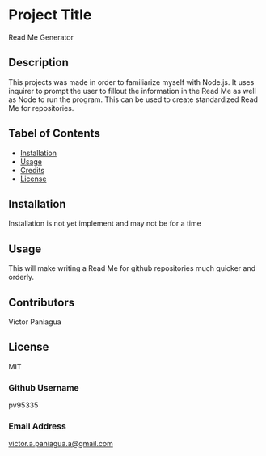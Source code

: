 # Project Title
  Read Me Generator

  ## Description
  This projects was made in order to familiarize myself with Node.js. It uses inquirer to prompt the user to fillout the information in the Read Me as well as Node to run the program. This can be used to create standardized Read Me for repositories.

  ## Tabel of Contents
  * [Installation](#installation)
  * [Usage](#usage)
  * [Credits](#credits)
  * [License](#rights)

  ## Installation
  Installation is not yet implement and may not be for a time

  ## Usage
  This will make writing a Read Me for github repositories much quicker and orderly.

  ## Contributors
  Victor Paniagua

  ## License
  MIT

  ### Github Username
  pv95335
  ### Email Address
  victor.a.paniagua.a@gmail.com
  